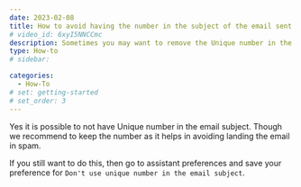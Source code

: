 ```yaml
---
date: 2023-02-08
title: How to avoid having the number in the subject of the email sent by the assistant?
# video_id: 6xyI5NNCCmc
description: Sometimes you may want to remove the Unique number in the subject of the email sent by the assistant.
type: How-to
# sidebar:

categories:
  - How-To
# set: getting-started
# set_order: 3
---
```

Yes it is possible to not have Unique number in the email subject. Though we recommend to keep the number as it helps in avoiding landing the email in spam. 

If you still want to do this, then go to assistant preferences and save your preference for `Don't use unique number in the email subject`.